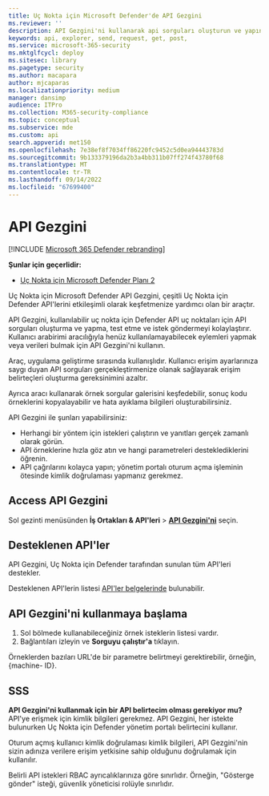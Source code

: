 ```yaml
---
title: Uç Nokta için Microsoft Defender'de API Gezgini
ms.reviewer: ''
description: API Gezgini'ni kullanarak api sorguları oluşturun ve yapın, kullanılabilir API'ler için istekler test edin ve gönderin
keywords: api, explorer, send, request, get, post,
ms.service: microsoft-365-security
ms.mktglfcycl: deploy
ms.sitesec: library
ms.pagetype: security
ms.author: macapara
author: mjcaparas
ms.localizationpriority: medium
manager: dansimp
audience: ITPro
ms.collection: M365-security-compliance
ms.topic: conceptual
ms.subservice: mde
ms.custom: api
search.appverid: met150
ms.openlocfilehash: 7e38ef8f7034ff86220fc9452c5d0ea94443783d
ms.sourcegitcommit: 9b133379196da2b3a4bb311b07ff274f43780f68
ms.translationtype: MT
ms.contentlocale: tr-TR
ms.lasthandoff: 09/14/2022
ms.locfileid: "67699400"
---
```

# <a name="api-explorer"></a>API Gezgini

[!INCLUDE [Microsoft 365 Defender rebranding](../../includes/microsoft-defender.md)]

**Şunlar için geçerlidir:**
- [Uç Nokta için Microsoft Defender Planı 2](https://go.microsoft.com/fwlink/p/?linkid=2154037)

Uç Nokta için Microsoft Defender API Gezgini, çeşitli Uç Nokta için Defender API'lerini etkileşimli olarak keşfetmenize yardımcı olan bir araçtır.

API Gezgini, kullanılabilir uç nokta için Defender API uç noktaları için API sorguları oluşturma ve yapma, test etme ve istek göndermeyi kolaylaştırır. Kullanıcı arabirimi aracılığıyla henüz kullanılamayabilecek eylemleri yapmak veya verileri bulmak için API Gezgini'ni kullanın.

Araç, uygulama geliştirme sırasında kullanışlıdır. Kullanıcı erişim ayarlarınıza saygı duyan API sorguları gerçekleştirmenize olanak sağlayarak erişim belirteçleri oluşturma gereksinimini azaltır.

Ayrıca aracı kullanarak örnek sorgular galerisini keşfedebilir, sonuç kodu örneklerini kopyalayabilir ve hata ayıklama bilgileri oluşturabilirsiniz.

API Gezgini ile şunları yapabilirsiniz:

- Herhangi bir yöntem için istekleri çalıştırın ve yanıtları gerçek zamanlı olarak görün.
- API örneklerine hızla göz atın ve hangi parametreleri desteklediklerini öğrenin.
- API çağrılarını kolayca yapın; yönetim portalı oturum açma işleminin ötesinde kimlik doğrulaması yapmanız gerekmez.

## <a name="access-api-explorer"></a>Access API Gezgini

Sol gezinti menüsünden **İş Ortakları & API'leri** \> **[API Gezgini'ni](https://security.microsoft.com/interoperability/api-explorer)** seçin.

## <a name="supported-apis"></a>Desteklenen API'ler

API Gezgini, Uç Nokta için Defender tarafından sunulan tüm API'leri destekler.

Desteklenen API'lerin listesi [API'ler belgelerinde](apis-intro.md) bulunabilir.

## <a name="get-started-with-the-api-explorer"></a>API Gezgini'ni kullanmaya başlama

1. Sol bölmede kullanabileceğiniz örnek isteklerin listesi vardır.
2. Bağlantıları izleyin ve **Sorguyu çalıştır'a** tıklayın.

Örneklerden bazıları URL'de bir parametre belirtmeyi gerektirebilir, örneğin, {machine- ID}.

## <a name="faq"></a>SSS

**API Gezgini'ni kullanmak için bir API belirtecim olması gerekiyor mu?** <br>
API'ye erişmek için kimlik bilgileri gerekmez. API Gezgini, her istekte bulunurken Uç Nokta için Defender yönetim portalı belirtecini kullanır.

Oturum açmış kullanıcı kimlik doğrulaması kimlik bilgileri, API Gezgini'nin sizin adınıza verilere erişim yetkisine sahip olduğunu doğrulamak için kullanılır.

Belirli API istekleri RBAC ayrıcalıklarınıza göre sınırlıdır. Örneğin, "Gösterge gönder" isteği, güvenlik yöneticisi rolüyle sınırlıdır.
